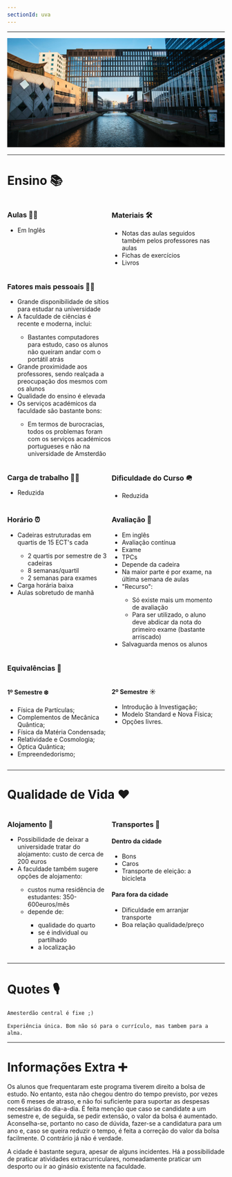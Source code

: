 ```yaml
---
sectionId: uva
---
```


---

<img src="images/uva.jpg" alt="UvA" class="rounded-image">

---

# Ensino 📚

<!-- Aulas Section -->
<div style="display: flex;">
    <div style="flex-basis: 48%;">
        <h3>Aulas 👩‍🏫</h3>
        <ul>
            <li>Em Inglês</li>
        </ul>
    </div>
    <div style="flex-basis: 48%;">
        <h3>Materiais 🛠️</h3>
        <ul>
            <li>Notas das aulas seguidos também pelos professores nas aulas</li>
            <li>Fichas de exercícios</li>
            <li>Livros</li>
        </ul>
    </div>
</div>

<!-- Fatores mais pessoais Section -->
<div style="display: flex;">
    <div style="flex-basis: 48%;">
        <h3>Fatores mais pessoais 🙍‍♂️</h3>
        <ul>
            <li>Grande disponibilidade de sítios para estudar na universidade</li>
            <li>A faculdade de ciências é recente e moderna, inclui:</li>
            <ul>
                <li>Bastantes computadores para estudo, caso os alunos não queiram andar com o portátil atrás</li>
            </ul>
            <li>Grande proximidade aos professores, sendo realçada a preocupação dos mesmos com os alunos</li>
            <li>Qualidade do ensino é elevada</li>
            <li>Os serviços académicos da faculdade são bastante bons:</li>
            <ul>
                <li>Em termos de burocracias, todos os problemas foram com os serviços académicos portugueses e não na universidade de Amsterdão</li>
            </ul>
        </ul>
    </div>
</div>

<!-- Carga de trabalho Section -->
<div style="display: flex;">
    <div style="flex-basis: 48%;">
        <h3>Carga de trabalho 😮‍💨</h3>
        <ul>
            <li>Reduzida</li>
        </ul>
    </div>
    <div style="flex-basis: 48%;">
        <h3>Dificuldade do Curso 🪖</h3>
        <ul>
            <li>Reduzida</li>
        </ul>
    </div>
</div>

<!-- Horário Section -->
<div style="display: flex;">
    <div style="flex-basis: 48%;">
        <h3>Horário ⏰</h3>
        <ul>
            <li>Cadeiras estruturadas em quartis de 15 ECT's cada</li>
            <ul>
                <li>2 quartis por semestre de 3 cadeiras</li>
                <li>8 semanas/quartil</li>
                <li>2 semanas para exames</li>
            </ul>
            <li>Carga horária baixa</li>
            <li>Aulas sobretudo de manhã</li>
        </ul>
    </div>
    <div style="flex-basis: 48%;">
        <h3>Avaliação 📝</h3>
        <ul>
            <li>Em inglês</li>
            <li>Avaliação contínua</li>
            <li>Exame</li>
            <li>TPCs</li>
            <li>Depende da cadeira</li>
            <li>Na maior parte é por exame, na última semana de aulas</li>
            <li>"Recurso":</li>
            <ul>
                <li>Só existe mais um momento de avaliação</li>
                <li>Para ser utilizado, o aluno deve abdicar da nota do primeiro exame (bastante arriscado)</li>
            </ul>
            <li>Salvaguarda menos os alunos</li>
        </ul>
    </div>
</div>

<!-- Equivalências Section -->

### Equivalências 📜

<div style="display: flex;">
    <div style="flex-basis: 48%;">
        <h4>1º Semestre ❄️</h4>
        <ul>
            <li>Física de Partículas;</li>
            <li>Complementos de Mecânica Quântica;</li>
            <li>Física da Matéria Condensada;</li>
            <li>Relatividade e Cosmologia;</li>
            <li>Óptica Quântica;</li>
            <li>Empreendedorismo;</li>
        </ul>
    </div>
    <div style="flex-basis: 48%;">
        <h4>2º Semestre ☀️</h4>
        <ul>
            <li>Introdução à Investigação;</li>
            <li>Modelo Standard e Nova Física;</li>
            <li>Opções livres.</li>
        </ul>
    </div>
</div>

---

# Qualidade de Vida ❤️

<div style="display: flex;">
    <div style="flex-basis: 48%;">
        <h3>Alojamento 🏡</h3>
        <ul>
            <li>Possibilidade de deixar a universidade tratar do alojamento: custo de cerca de 200 euros</li>
            <li>A faculdade também sugere opções de alojamento:</li>
            <ul>
                <li>custos numa residência de estudantes: 350-600euros/mês</li>
                <li>depende de:</li>
                <ul>
                    <li>qualidade do quarto</li>
                    <li>se é individual ou partilhado</li>
                    <li>a localização</li>
                </ul>
            </ul>
        </ul>
    </div>
    <div style="flex-basis: 48%;">
        <h3>Transportes 🚌</h3>
        <h4>Dentro da cidade</h4>
        <ul>
            <li>Bons</li>
            <li>Caros</li>
            <li>Transporte de eleição: a bicicleta</li>
        </ul>
        <h4>Para fora da cidade</h4>
        <ul>
            <li>Dificuldade em arranjar transporte</li>
            <li>Boa relação qualidade/preço</li>
        </ul>
    </div>
</div>

---

# Quotes 🎙️

```
Amesterdão central é fixe ;)
```

```
Experiência única. Bom não só para o currículo, mas tambem para a alma.
```

---

# Informações Extra ➕

Os alunos que frequentaram este programa tiverem direito a bolsa de estudo. No entanto, esta não chegou dentro do tempo previsto, por vezes com 6 meses de atraso, e não foi suficiente para suportar as despesas necessárias do dia-a-dia. É feita menção que caso se candidate a um semestre e, de seguida, se pedir extensão, o valor da bolsa é aumentado. Aconselha-se, portanto no caso de dúvida, fazer-se a candidatura para um ano e, caso se queira reduzir o tempo, é feita a correção do valor da bolsa facilmente. O contrário já não é verdade.

A cidade é bastante segura, apesar de alguns incidentes. Há a possibilidade de praticar atividades extracurriculares, nomeadamente praticar um desporto ou ir ao ginásio existente na faculdade.
